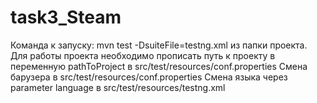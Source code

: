 # task3_Steam
Команда к запуску: mvn test -DsuiteFile=testng.xml из папки проекта. 
Для работы проекта необходимо прописать путь к проекту в переменную pathToProject в src/test/resources/conf.properties 
Смена барузера в src/test/resources/conf.properties
Смена языка через parameter language в src/test/resources/testng.xml
